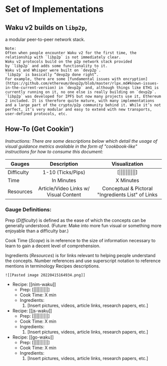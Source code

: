 # Set of Implementations

## Waku v2 builds on `libp2p`,  
a modular peer-to-peer network stack.

```
Note:  
Often when people encounter Waku v2 for the first time, the relationship with `libp2p` is not immediately clear.  
Waku v2 protocols build on the p2p network stack provided by `libp2p` and adds some functionality to it.  
Waku v1 and Whisper were built on `devp2p`.  
`libp2p` is basically “devp2p done right”.  
For example, there are some [fundamental issues with encryption](https://github.com/ethereum/devp2p/blob/master/rlpx.md#known-issues-in-the-current-version) in `devp2p` and, although things like ETH1 is currently running on it, no one else is really building on `devp2p`.  
`libp2p` was developed for IPFS but now many projects use it, Ethereum 2 included. It is therefore quite mature, with many implementations and a large part of the crypto/p2p community behind it. While it’s not perfect, it’s very modular and easy to extend with new transports, user-defined protocols, etc.
```

## **How-To (Get Cookin')**
*Instructions: There are some descriptions below which detail the usage of visual guidance metrics available in the form of "cookbook-like" instructions for how to consume this document:*

|  Gauges  |     Description    | Visualization |
| -------- | :-----------: |  :----------:  |
|Difficulty| 1-10 (Ticks/Pips) |  [&#124;&#124;&#124;&#124;&#124;&#124;&#124;&#124;&#124;&#124;]  | 
|Time      | In Minutes | X Minutes |
|Resources | Article/Video Links w/ Visual Content | Conceptual & Pictoral "Ingredients List" of Links|

### **Gauge Definitions:**

Prep (*Difficulty*) is defined as the ease of which the concepts can be generally understood. (Future: Make into more fun visual or something more enjoyable than a difficulty bar.)

Cook Time (*Scope*) is in reference to the size of information necessary to learn to gain a decent level of comprehension.

Ingredients (*Resources*) is for links relevant to helping people understand the concepts. Number references and use superscript notation to reference mentions in terminology Recipes descriptions.


	![[Pasted image 20220415164934.png]]

- Recipe: [[nim-waku]]
	- Prep: [||||||||||]
	- Cook Time: X min
	- Ingredients: 
		1. [Insert pictures, videos, article links, research papers, etc.]
- Recipe: [[js-waku]]
	- Prep: [||||||||||]
	- Cook Time: X min
	- Ingredients: 
		1. [Insert pictures, videos, article links, research papers, etc.]
- Recipe: [[go-waku]]
	- Prep: [||||||||||]
	- Cook Time: X min
	- Ingredients: 
		1. [Insert pictures, videos, article links, research papers, etc.]